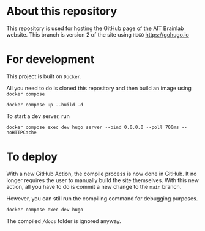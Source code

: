 # About this repository

This repository is used for hosting the GitHub page of the AIT Brainlab website.
This branch is version 2 of the site using `HUGO` https://gohugo.io

# For development

This project is built on `Docker`.

All you need to do is cloned this repository and then build an image using `docker compose`

```shell
docker compose up --build -d
```

To start a dev server, run

```shell
docker compose exec dev hugo server --bind 0.0.0.0 --poll 700ms --noHTTPCache
```

# To deploy

With a new GitHub Action, the compile process is now done in GitHub.
It no longer requires the user to manually build the site themselves.
With this new action, all you have to do is commit a new change to the `main` branch.


However, you can still run the compiling command for debugging purposes.

```shell
docker compose exec dev hugo
```

The compiled `/docs` folder is ignored anyway.